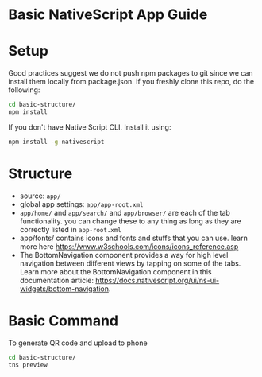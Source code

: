 # Basic NativeScript App Guide

# Setup
Good practices suggest we do not push npm packages to git since we can install them locally from package.json. If you freshly clone this repo, do the following:
```bash
cd basic-structure/
npm install
```

If you don't have Native Script CLI. Install it using:
```bash
npm install -g nativescript
```

# Structure
- source: `app/`
- global app settings: `app/app-root.xml`
- `app/home/` and `app/search/` and `app/browser/` are each of the tab functionality. you can change these to any thing as long as they are correctly listed in `app-root.xml` 
- app/fonts/ contains icons and fonts and stuffs that you can use. learn more here https://www.w3schools.com/icons/icons_reference.asp
- The BottomNavigation component provides a way for high level navigation between different views by
  tapping on some of the tabs. Learn more about the BottomNavigation component
  in this documentation article: https://docs.nativescript.org/ui/ns-ui-widgets/bottom-navigation.
  
# Basic Command
To generate QR code and upload to phone
```bash
cd basic-structure/
tns preview
```

